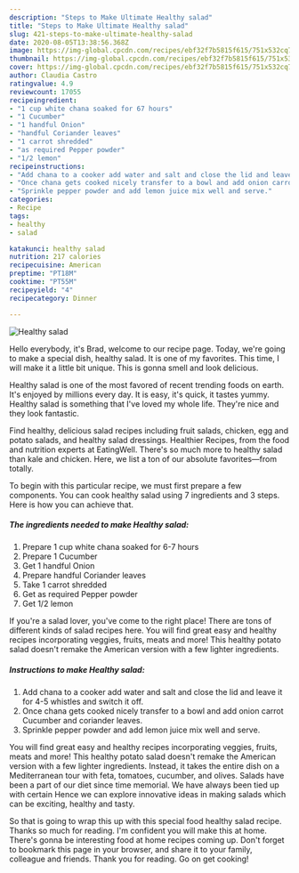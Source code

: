 ```yaml
---
description: "Steps to Make Ultimate Healthy salad"
title: "Steps to Make Ultimate Healthy salad"
slug: 421-steps-to-make-ultimate-healthy-salad
date: 2020-08-05T13:38:56.368Z
image: https://img-global.cpcdn.com/recipes/ebf32f7b5815f615/751x532cq70/healthy-salad-recipe-main-photo.jpg
thumbnail: https://img-global.cpcdn.com/recipes/ebf32f7b5815f615/751x532cq70/healthy-salad-recipe-main-photo.jpg
cover: https://img-global.cpcdn.com/recipes/ebf32f7b5815f615/751x532cq70/healthy-salad-recipe-main-photo.jpg
author: Claudia Castro
ratingvalue: 4.9
reviewcount: 17055
recipeingredient:
- "1 cup white chana soaked for 67 hours"
- "1 Cucumber"
- "1 handful Onion"
- "handful Coriander leaves"
- "1 carrot shredded"
- "as required Pepper powder"
- "1/2 lemon"
recipeinstructions:
- "Add chana to a cooker add water and salt and close the lid and leave it for 4-5 whistles and switch it off."
- "Once chana gets cooked nicely transfer to a bowl and add onion carrot Cucumber and coriander leaves."
- "Sprinkle pepper powder and add lemon juice mix well and serve."
categories:
- Recipe
tags:
- healthy
- salad

katakunci: healthy salad 
nutrition: 217 calories
recipecuisine: American
preptime: "PT18M"
cooktime: "PT55M"
recipeyield: "4"
recipecategory: Dinner

---
```



![Healthy salad](https://img-global.cpcdn.com/recipes/ebf32f7b5815f615/751x532cq70/healthy-salad-recipe-main-photo.jpg)

Hello everybody, it's Brad, welcome to our recipe page. Today, we're going to make a special dish, healthy salad. It is one of my favorites. This time, I will make it a little bit unique. This is gonna smell and look delicious.

Healthy salad is one of the most favored of recent trending foods on earth. It's enjoyed by millions every day. It is easy, it's quick, it tastes yummy. Healthy salad is something that I've loved my whole life. They're nice and they look fantastic.

Find healthy, delicious salad recipes including fruit salads, chicken, egg and potato salads, and healthy salad dressings. Healthier Recipes, from the food and nutrition experts at EatingWell. There&#39;s so much more to healthy salad than kale and chicken. Here, we list a ton of our absolute favorites—from totally.


To begin with this particular recipe, we must first prepare a few components. You can cook healthy salad using 7 ingredients and 3 steps. Here is how you can achieve that.

<!--inarticleads1-->

##### The ingredients needed to make Healthy salad:

1. Prepare 1 cup white chana soaked for 6-7 hours
1. Prepare 1 Cucumber
1. Get 1 handful Onion
1. Prepare handful Coriander leaves
1. Take 1 carrot shredded
1. Get as required Pepper powder
1. Get 1/2 lemon


If you&#39;re a salad lover, you&#39;ve come to the right place! There are tons of different kinds of salad recipes here. You will find great easy and healthy recipes incorporating veggies, fruits, meats and more! This healthy potato salad doesn&#39;t remake the American version with a few lighter ingredients. 

<!--inarticleads2-->

##### Instructions to make Healthy salad:

1. Add chana to a cooker add water and salt and close the lid and leave it for 4-5 whistles and switch it off.
1. Once chana gets cooked nicely transfer to a bowl and add onion carrot Cucumber and coriander leaves.
1. Sprinkle pepper powder and add lemon juice mix well and serve.


You will find great easy and healthy recipes incorporating veggies, fruits, meats and more! This healthy potato salad doesn&#39;t remake the American version with a few lighter ingredients. Instead, it takes the entire dish on a Mediterranean tour with feta, tomatoes, cucumber, and olives. Salads have been a part of our diet since time memorial. We have always been tied up with certain Hence we can explore innovative ideas in making salads which can be exciting, healthy and tasty. 

So that is going to wrap this up with this special food healthy salad recipe. Thanks so much for reading. I'm confident you will make this at home. There's gonna be interesting food at home recipes coming up. Don't forget to bookmark this page in your browser, and share it to your family, colleague and friends. Thank you for reading. Go on get cooking!
